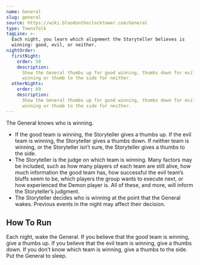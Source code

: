 ```yaml
---
name: General
slug: general
source: https://wiki.bloodontheclocktower.com/General
type: Townsfolk
tagLine: >-
  Each night, you learn which alignment the Storyteller believes is
  winning: good, evil, or neither.
nightOrder:
  firstNight:
    order: 50
    description:
      Show the General thumbs up for good winning, thumbs down for evil
      winning or thumb to the side for neither.
  otherNights:
    order: 69
    description:
      Show the General thumbs up for good winning, thumbs down for evil
      winning or thumb to the side for neither.
---
```


The General knows who is winning.

- If the good team is winning, the Storyteller gives a thumbs up. If the
  evil team is winning, the Storyteller gives a thumbs down. If neither
  team is winning, or the Storyteller isn’t sure, the Storyteller gives
  a thumbs to the side.
- The Storyteller is the judge on which team is winning. Many factors
  may be included, such as how many players of each team are still
  alive, how much information the good team has, how successful the evil
  team’s bluffs seem to be, which players the group wants to execute
  next, or how experienced the Demon player is. All of these, and more,
  will inform the Storyteller’s judgment.
- The Storyteller decides who is winning at the point that the General
  wakes. Previous events in the night may affect their decision.

## How To Run

Each night, wake the General. If you believe that the good team is
winning, give a thumbs up. If you believe that the evil team is winning,
give a thumbs down. If you don’t know which team is winning, give a
thumbs to the side. Put the General to sleep.
